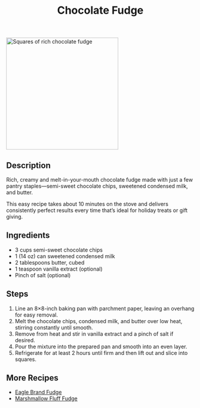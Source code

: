 <!DOCTYPE html>
<html lang="en">
<head>
  <meta charset="UTF-8">
  <title>Recipes</title>
</head>
<body>
  <header>
    <h1>Chocolate Fudge</h1>
  </header>
  <img src="https://insanelygoodrecipes.com/wp-content/uploads/2024/12/chocolate-fudge.jpg" 
       alt="Squares of rich chocolate fudge" width="300">

  <!-- Description -->
  <h2>Description</h2>
  <p>Rich, creamy and melt-in-your-mouth chocolate fudge made with just a few pantry staples—semi-sweet chocolate chips, sweetened condensed milk, and butter.</p>
  <p>This easy recipe takes about 10 minutes on the stove and delivers consistently perfect results every time that’s ideal for holiday treats or gift giving.</p>

  <!-- Ingredients -->
  <h2>Ingredients</h2>
  <ul>
    <li>3 cups semi-sweet chocolate chips</li>
    <li>1 (14 oz) can sweetened condensed milk</li>
    <li>2 tablespoons butter, cubed</li>
    <li>1 teaspoon vanilla extract (optional)</li>
    <li>Pinch of salt (optional)</li>
  </ul>

  <!-- Steps -->
  <h2>Steps</h2>
  <ol>
    <li>Line an 8×8-inch baking pan with parchment paper, leaving an overhang for easy removal.</li>
    <li>Melt the chocolate chips, condensed milk, and butter over low heat, stirring constantly until smooth.</li>
    <li>Remove from heat and stir in vanilla extract and a pinch of salt if desired.</li>
    <li>Pour the mixture into the prepared pan and smooth into an even layer.</li>
    <li>Refrigerate for at least 2 hours until firm and then lift out and slice into squares.</li>
  </ol>

  <!-- More Recipes -->
  <h2>More Recipes</h2>
  <ul>
    <li><a href="#">Eagle Brand Fudge</a></li>
    <li><a href="#">Marshmallow Fluff Fudge</a></li>
  </ul>
</body>
</html>

